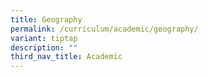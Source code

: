 ```yaml
---
title: Geography
permalink: /curriculum/academic/geography/
variant: tiptap
description: ""
third_nav_title: Academic
---
```

